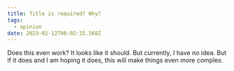```yaml
---
title: Title is required? Why?
tags:
  - opinion
date: 2023-02-12T06:02:15.568Z
---
```

Does this even work? It looks like it should. But currently, I have no idea. But if it does and I am hoping it does, this will make things even more complex.
